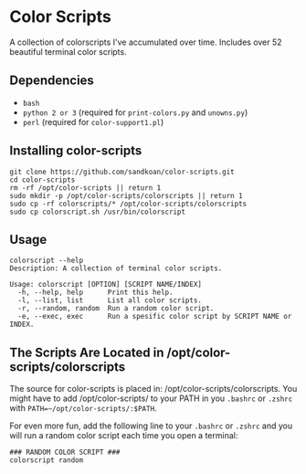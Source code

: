 # Color Scripts
A collection of colorscripts I've accumulated over time. Includes over 52 beautiful terminal color scripts.

## Dependencies
* ```bash```
* ```python 2 or 3``` (required for ```print-colors.py``` and ```unowns.py```)
* ```perl``` (required for ```color-support1.pl```)

## Installing color-scripts
```
git clone https://github.com/sandkoan/color-scripts.git
cd color-scripts
rm -rf /opt/color-scripts || return 1
sudo mkdir -p /opt/color-scripts/colorscripts || return 1
sudo cp -rf colorscripts/* /opt/color-scripts/colorscripts
sudo cp colorscript.sh /usr/bin/colorscript
```
## Usage
```
colorscript --help
Description: A collection of terminal color scripts.

Usage: colorscript [OPTION] [SCRIPT NAME/INDEX]
  -h, --help, help    	Print this help.
  -l, --list, list    	List all color scripts.
  -r, --random, random	Run a random color script.
  -e, --exec, exec    	Run a spesific color script by SCRIPT NAME or INDEX.
```
## The Scripts Are Located in /opt/color-scripts/colorscripts

The source for color-scripts is placed in: /opt/color-scripts/colorscripts.
You might have to add /opt/color-scripts/ to your PATH in you ```.bashrc``` or ```.zshrc``` with ```PATH=~/opt/color-scripts/:$PATH```.

For even more fun, add the following line to your ```.bashrc``` or ```.zshrc``` and you will run a random color script each time you open a terminal:
```
### RANDOM COLOR SCRIPT ###
colorscript random
```
